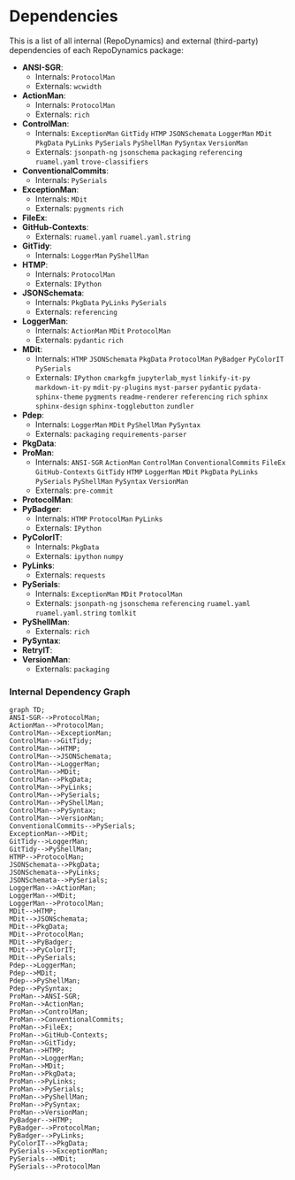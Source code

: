 # Dependencies

This is a list of all internal (RepoDynamics) and external (third-party) dependencies of each RepoDynamics package:

- **ANSI-SGR**:
  - Internals: `ProtocolMan`
  - Externals: `wcwidth`
- **ActionMan**:
  - Internals: `ProtocolMan`
  - Externals: `rich`
- **ControlMan**:
  - Internals: `ExceptionMan`  `GitTidy`  `HTMP`  `JSONSchemata`  `LoggerMan`  `MDit`  `PkgData`  `PyLinks`  `PySerials`  `PyShellMan`  `PySyntax`  `VersionMan`
  - Externals: `jsonpath-ng`  `jsonschema`  `packaging`  `referencing`  `ruamel.yaml`  `trove-classifiers`
- **ConventionalCommits**:
  - Internals: `PySerials`
- **ExceptionMan**:
  - Internals: `MDit`
  - Externals: `pygments`  `rich`
- **FileEx**:
- **GitHub-Contexts**:
  - Externals: `ruamel.yaml`  `ruamel.yaml.string`
- **GitTidy**:
  - Internals: `LoggerMan`  `PyShellMan`
- **HTMP**:
  - Internals: `ProtocolMan`
  - Externals: `IPython`
- **JSONSchemata**:
  - Internals: `PkgData`  `PyLinks`  `PySerials`
  - Externals: `referencing`
- **LoggerMan**:
  - Internals: `ActionMan`  `MDit`  `ProtocolMan`
  - Externals: `pydantic`  `rich`
- **MDit**:
  - Internals: `HTMP`  `JSONSchemata`  `PkgData`  `ProtocolMan`  `PyBadger`  `PyColorIT`  `PySerials`
  - Externals: `IPython`  `cmarkgfm`  `jupyterlab_myst`  `linkify-it-py`  `markdown-it-py`  `mdit-py-plugins`  `myst-parser`  `pydantic`  `pydata-sphinx-theme`  `pygments`  `readme-renderer`  `referencing`  `rich`  `sphinx`  `sphinx-design`  `sphinx-togglebutton`  `zundler`
- **Pdep**:
  - Internals: `LoggerMan`  `MDit`  `PyShellMan`  `PySyntax`
  - Externals: `packaging`  `requirements-parser`
- **PkgData**:
- **ProMan**:
  - Internals: `ANSI-SGR`  `ActionMan`  `ControlMan`  `ConventionalCommits`  `FileEx`  `GitHub-Contexts`  `GitTidy`  `HTMP`  `LoggerMan`  `MDit`  `PkgData`  `PyLinks`  `PySerials`  `PyShellMan`  `PySyntax`  `VersionMan`
  - Externals: `pre-commit`
- **ProtocolMan**:
- **PyBadger**:
  - Internals: `HTMP`  `ProtocolMan`  `PyLinks`
  - Externals: `IPython`
- **PyColorIT**:
  - Internals: `PkgData`
  - Externals: `ipython`  `numpy`
- **PyLinks**:
  - Externals: `requests`
- **PySerials**:
  - Internals: `ExceptionMan`  `MDit`  `ProtocolMan`
  - Externals: `jsonpath-ng`  `jsonschema`  `referencing`  `ruamel.yaml`  `ruamel.yaml.string`  `tomlkit`
- **PyShellMan**:
  - Externals: `rich`
- **PySyntax**:
- **RetryIT**:
- **VersionMan**:
  - Externals: `packaging`

### Internal Dependency Graph
```mermaid
graph TD;
ANSI-SGR-->ProtocolMan;
ActionMan-->ProtocolMan;
ControlMan-->ExceptionMan;
ControlMan-->GitTidy;
ControlMan-->HTMP;
ControlMan-->JSONSchemata;
ControlMan-->LoggerMan;
ControlMan-->MDit;
ControlMan-->PkgData;
ControlMan-->PyLinks;
ControlMan-->PySerials;
ControlMan-->PyShellMan;
ControlMan-->PySyntax;
ControlMan-->VersionMan;
ConventionalCommits-->PySerials;
ExceptionMan-->MDit;
GitTidy-->LoggerMan;
GitTidy-->PyShellMan;
HTMP-->ProtocolMan;
JSONSchemata-->PkgData;
JSONSchemata-->PyLinks;
JSONSchemata-->PySerials;
LoggerMan-->ActionMan;
LoggerMan-->MDit;
LoggerMan-->ProtocolMan;
MDit-->HTMP;
MDit-->JSONSchemata;
MDit-->PkgData;
MDit-->ProtocolMan;
MDit-->PyBadger;
MDit-->PyColorIT;
MDit-->PySerials;
Pdep-->LoggerMan;
Pdep-->MDit;
Pdep-->PyShellMan;
Pdep-->PySyntax;
ProMan-->ANSI-SGR;
ProMan-->ActionMan;
ProMan-->ControlMan;
ProMan-->ConventionalCommits;
ProMan-->FileEx;
ProMan-->GitHub-Contexts;
ProMan-->GitTidy;
ProMan-->HTMP;
ProMan-->LoggerMan;
ProMan-->MDit;
ProMan-->PkgData;
ProMan-->PyLinks;
ProMan-->PySerials;
ProMan-->PyShellMan;
ProMan-->PySyntax;
ProMan-->VersionMan;
PyBadger-->HTMP;
PyBadger-->ProtocolMan;
PyBadger-->PyLinks;
PyColorIT-->PkgData;
PySerials-->ExceptionMan;
PySerials-->MDit;
PySerials-->ProtocolMan
```
